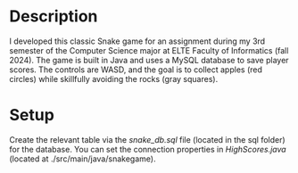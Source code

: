 # Description

I developed this classic Snake game for an assignment during my 3rd semester of the Computer Science major at ELTE Faculty of Informatics (fall 2024).
The game is built in Java and uses a MySQL database to save player scores. The controls are WASD, and the goal is to collect apples (red circles) while skillfully avoiding the rocks (gray squares).

# Setup
Create the relevant table via the *snake_db.sql* file (located in the sql folder) for the database. You can set the connection properties in *HighScores.java* (located at ./src/main/java/snakegame).
